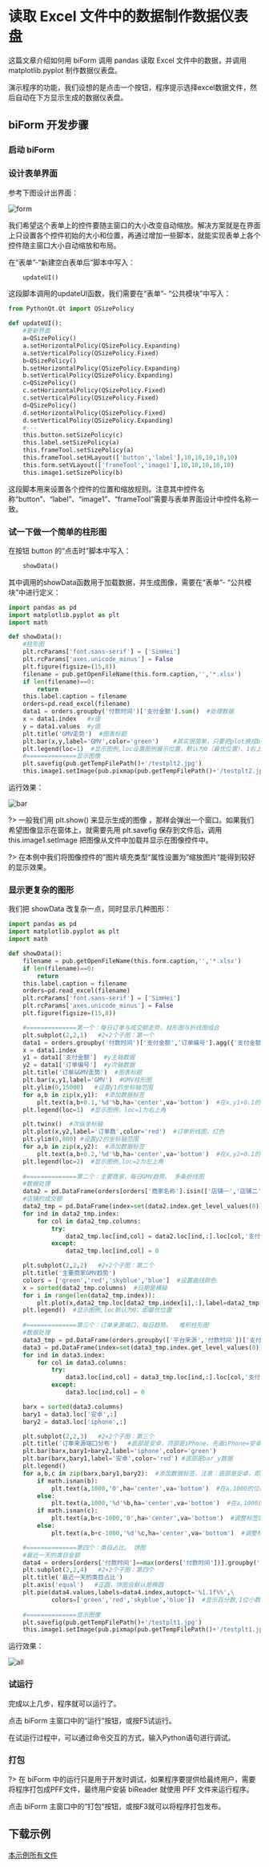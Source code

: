 # 读取 Excel 文件中的数据制作数据仪表盘

这篇文章介绍如何用 biForm 调用 pandas 读取 Excel 文件中的数据，并调用 matplotlib.pyplot 制作数据仪表盘。

演示程序的功能，我们设想的是点击一个按钮，程序提示选择excel数据文件，然后自动在下方显示生成的数据仪表盘。

## biForm 开发步骤

### 启动 biForm

### 设计表单界面

参考下图设计出界面：

![form](2.png)

我们希望这个表单上的控件要随主窗口的大小改变自动缩放。解决方案就是在界面上只设置各个控件初始的大小和位置，再通过增加一些脚本，就能实现表单上各个控件随主窗口大小自动缩放和布局。

在“表单”-“新建空白表单后”脚本中写入：
``` python
	updateUI()
```
这段脚本调用的updateUI函数，我们需要在“表单”- “公共模块”中写入：
``` python
from PythonQt.Qt import QSizePolicy

def updateUI():
	#更新界面
	a=QSizePolicy()
	a.setHorizontalPolicy(QSizePolicy.Expanding)
	a.setVerticalPolicy(QSizePolicy.Fixed)
	b=QSizePolicy()
	b.setHorizontalPolicy(QSizePolicy.Expanding)
	b.setVerticalPolicy(QSizePolicy.Expanding)
	c=QSizePolicy()
	c.setHorizontalPolicy(QSizePolicy.Fixed)
	c.setVerticalPolicy(QSizePolicy.Fixed)
	d=QSizePolicy()
	d.setHorizontalPolicy(QSizePolicy.Fixed)
	d.setVerticalPolicy(QSizePolicy.Expanding)
	#---
	this.button.setSizePolicy(c)
	this.label.setSizePolicy(a)
	this.frameTool.setSizePolicy(a)
	this.frameTool.setHLayout(['button','label'],10,10,10,10,10)
	this.form.setVLayout(['frameTool','image1'],10,10,10,10,10)
	this.image1.setSizePolicy(b)
``` 

这段脚本用来设置各个控件的位置和缩放规则。注意其中控件名称“button”、“label”、“image1”、“frameTool”需要与表单界面设计中控件名称一致。

### 试一下做一个简单的柱形图

在按钮 button 的“点击时”脚本中写入：

``` python
	showData()
```

其中调用的showData函数用于加载数据，并生成图像，需要在“表单”- “公共模块”中进行定义：

``` python
import pandas as pd
import matplotlib.pyplot as plt
import math

def showData():
	#柱形图
	plt.rcParams['font.sans-serif'] = ['SimHei']
	plt.rcParams['axes.unicode_minus'] = False
	plt.figure(figsize=(15,8))	
	filename = pub.getOpenFileName(this.form.caption,'','*.xlsx')
	if len(filename)==0:
		return
	this.label.caption = filename
	orders=pd.read_excel(filename)
	data1 = orders.groupby('付款时间')['支付金额'].sum()  #处理数据
	x = data1.index   #x值
	y = data1.values  #y值
	plt.title('GMV走势')  #图表标题
	plt.bar(x,y,label='GMV',color='green')    #其实很简单，只要把plot换成bar
	plt.legend(loc=1)  #显示图例,loc设置图例展示位置，默认为0（最优位置）、1右上角、2左上角
	#==============显示图像
	plt.savefig(pub.getTempFilePath()+'/testplt2.jpg')
	this.image1.setImage(pub.pixmap(pub.getTempFilePath()+'/testplt2.jpg'))
```

运行效果：

![bar](4.png)

?>  一般我们用 plt.show() 来显示生成的图像 ，那样会弹出一个窗口。如果我们希望图像显示在窗体上，就需要先用 plt.savefig 保存到文件后，调用 this.image1.setImage 把图像从文件中加载并显示在图像控件中。

?> 在本例中我们将图像控件的”图片填充类型“属性设置为”缩放图片“能得到较好的显示效果。

### 显示更复杂的图形

我们把 showData 改复杂一点，同时显示几种图形：

``` python
import pandas as pd
import matplotlib.pyplot as plt
import math

def showData():
	filename = pub.getOpenFileName(this.form.caption,'','*.xlsx')
	if len(filename)==0:
		return
	this.label.caption = filename
	orders=pd.read_excel(filename)
	plt.rcParams['font.sans-serif'] = ['SimHei']
	plt.rcParams['axes.unicode_minus'] = False
	plt.figure(figsize=(15,8))	

	#==============第一个：每日订单与成交额走势，柱形图与折线图组合
	plt.subplot(2,2,1)   #2×2个子图：第一个
	data1 = orders.groupby('付款时间')['支付金额','订单编号'].agg({'支付金额':'sum','订单编号':'count'})  #处理数据
	x = data1.index
	y1 = data1['支付金额']  #y主轴数据
	y2 = data1['订单编号']  #y次轴数据
	plt.title('订单&GMV走势')  #图表标题 
	plt.bar(x,y1,label='GMV')  #GMV柱形图
	plt.ylim(0,15000)   #设置y1的坐标轴范围
	for a,b in zip(x,y1):  #添加数据标签
		plt.text(a,b+0.1,'%d'%b,ha='center',va='bottom')  #在x,y1+0.1的位置上添加GMV数据 ， '%d'%y 即标签数据, ha和va控制标签位置
	plt.legend(loc=1)  #显示图例，loc=1为右上角

	plt.twinx()  #次纵坐标轴
	plt.plot(x,y2,label='订单数',color='red')  #订单折线图，红色
	plt.ylim(0,800) #设置y2的坐标轴范围
	for a,b in zip(x,y2):  #添加数据标签
		plt.text(a,b+0.2,'%d'%b,ha='center',va='bottom')  #在x,y2+0.1的位置上添加订单数据 
	plt.legend(loc=2)  #显示图例,loc=2为左上角
	
	#==============第二个：主要商家，每日GMV趋势。 多条折线图
	#数据处理
	data2 = pd.DataFrame(orders[orders['商家名称'].isin(['店铺一','店铺二','店铺三','店铺四'])].groupby(['商家名称','付款时间'])['支付金额'].sum())  
	#店铺的成交额
	data2_tmp = pd.DataFrame(index=set(data2.index.get_level_values(0)),columns=set(data2.index.get_level_values(1)))
	for ind in data2_tmp.index:
		for col in data2_tmp.columns:			
			try:
				data2_tmp.loc[ind,col] = data2.loc[ind,:].loc[col,'支付金额']
			except:
				data2_tmp.loc[ind,col] = 0

	plt.subplot(2,2,2)   #2×2个子图：第二个
	plt.title('主要商家GMV趋势')
	colors = ['green','red','skyblue','blue']  #设置曲线颜色
	x = sorted(data2_tmp.columns)  #日期是横轴
	for i in range(len(data2_tmp.index)):
		plt.plot(x,data2_tmp.loc[data2_tmp.index[i],:],label=data2_tmp.index[i],color=colors[i])
	plt.legend()  #显示图例,loc默认为0，即最优位置
	
	#==============第三个：订单来源端口，每日趋势。  堆积柱形图
	#数据处理
	data3_tmp = pd.DataFrame(orders.groupby(['平台来源','付款时间'])['支付金额'].sum())
	data3 = pd.DataFrame(index=set(data3_tmp.index.get_level_values(0)),columns=set(data3_tmp.index.get_level_values(1)))
	for ind in data3.index:
		for col in data3.columns:			
			try:
				data3.loc[ind,col] = data3_tmp.loc[ind,:].loc[col,'支付金额']
			except:
				data3.loc[ind,col] = 0

	barx = sorted(data3.columns)
	bary1 = data3.loc['安卓',:]
	bary2 = data3.loc['iphone',:]

	plt.subplot(2,2,3)   #2×2个子图：第三个
	plt.title('订单来源端口分布')   #底部是安卓，顶部是iPhone。先画iPhone=安卓+iPhone，再画安卓
	plt.bar(barx,bary1+bary2,label='iphone',color='green')
	plt.bar(barx,bary1,label='安卓',color='red') #底部是bar_y数据
	plt.legend()  
	for a,b,c in zip(barx,bary1,bary2):  #添加数据标签，注意：底部是安卓，即y1
		if math.isnan(b):
			plt.text(a,1000,'0',ha='center',va='bottom')  #在a,1000的位置上，添加数据标签
		else:
			plt.text(a,1000,'%d'%b,ha='center',va='bottom')  #在a,1000的位置上，添加数据标签
		if math.isnan(c):
			plt.text(a,b+c-1000,'0',ha='center',va='bottom')  #调整标签的位置
		else:
			plt.text(a,b+c-1000,'%d'%c,ha='center',va='bottom')  #调整标签的位置

	#==============第四个：类目占比。 饼图
	#最近一天的类目金额
	data4 = orders[orders['付款时间']==max(orders['付款时间'])].groupby('类目')['支付金额'].sum().sort_values()   
	plt.subplot(2,2,4)   #2×2个子图：第四个
	plt.title('最近一天的类目占比')
	plt.axis('equal')   #正圆，饼图会默认是椭圆
	plt.pie(data4.values,labels=data4.index,autopct='%1.1f%%',\
			colors=['green','red','skyblue','blue'])  #显示百分数,1位小数			
			
	#==============显示图像
	plt.savefig(pub.getTempFilePath()+'/testplt1.jpg')
	this.image1.setImage(pub.pixmap(pub.getTempFilePath()+'/testplt1.jpg'))
```

运行效果：

![all](1.png)

### 试运行

完成以上几步，程序就可以运行了。

点击 biForm 主窗口中的“运行”按钮，或按F5试运行。

在试运行过程中，可以通过命令交互的方式，输入Python语句进行调试。

### 打包

?> 在 biForm 中的运行只是用于开发时调试，如果程序要提供给最终用户，需要将程序打包成PFF文件，最终用户安装 biReader 就使用 PFF 文件来运行程序。

点击 biForm 主窗口中的“打包”按钮，或按F3就可以将程序打包发布。

## 下载示例

[本示例所有文件](https://raw.githubusercontent.com/icevivi/staticpages/master/docs/plotdemo/plotdemo.zip)

